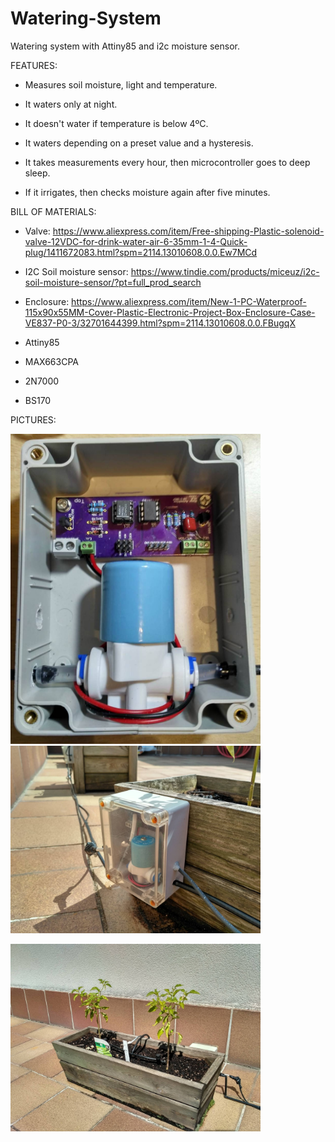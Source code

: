 # Watering-System
Watering system with Attiny85 and i2c moisture sensor.



FEATURES:

 - Measures soil moisture, light and temperature.
 - It waters only at night.
 - It doesn't water if temperature is below 4ºC.
 - It waters depending on a preset value and a hysteresis.

 - It takes measurements every hour, then microcontroller goes to deep sleep.
 - If it irrigates, then checks moisture again after five minutes.



BILL OF MATERIALS:

 - Valve: https://www.aliexpress.com/item/Free-shipping-Plastic-solenoid-valve-12VDC-for-drink-water-air-6-35mm-1-4-Quick-plug/1411672083.html?spm=2114.13010608.0.0.Ew7MCd
 
 - I2C Soil moisture sensor: https://www.tindie.com/products/miceuz/i2c-soil-moisture-sensor/?pt=full_prod_search
 
 - Enclosure: https://www.aliexpress.com/item/New-1-PC-Waterproof-115x90x55MM-Cover-Plastic-Electronic-Project-Box-Enclosure-Case-VE837-P0-3/32701644399.html?spm=2114.13010608.0.0.FBugqX
 
 - Attiny85
 - MAX663CPA
 - 2N7000
 - BS170

PICTURES:


<img src="images/IMG_20170227.jpg" width=400> <img src="images/IMG_20170725_162849_HDR.jpg" width=400>

<img src="images/IMG_20170725_162759_HDR.jpg" width=400>
